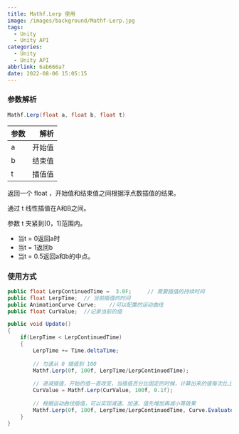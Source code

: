 ```yaml
---
title: Mathf.Lerp 使用
image: /images/background/Mathf-Lerp.jpg
tags:
  - Unity
  - Unity API
categories:
  - Unity
  - Unity API
abbrlink: 6ab666a7
date: 2022-08-06 15:05:15
---
```


### 参数解析
```C#
Mathf.Lerp(float a, float b, float t)
```
| 参数  |   解析 |
|:----|-----:|
| a   |  开始值 |
| b   |  结束值 |
| t   |  插值值 |

返回一个 float ，开始值和结束值之间根据浮点数插值的结果。

通过 t 线性插值在A和B之间。

参数 t 夹紧到[0，1]范围内。

* 当t = 0返回a时
* 当t = 1返回b
* 当t = 0.5返回a和b的中点。

### 使用方式
```C#
public float LerpContinuedTime =  3.0F;     // 需要插值的持续时间
public float LerpTime;  // 当前插值的时间
public AnimationCurve Curve;    //可以配置的运动曲线
public float CurValue;  //记录当前的值

public void Update()
{
    if(LerpTime < LerpContinuedTime)
    {
        LerpTime += Time.deltaTime;
        
        // 匀速从 0 插值到 100 
        Mathf.Lerp(0f, 100f, LerpTime/LerpContinuedTime);
        
        // 递减插值，开始的值一直改变，当插值百分比固定的时候，计算出来的值每次比上一次计算的小
        CurValue = Mathf.Lerp(CurValue, 100f, 0.1f);
        
        // 根据运动曲线插值，可以实现减速、加速、值先增加再减小等效果
        Mathf.Lerp(0f, 100f, LerpTime/LerpContinuedTime, Curve.Evaluate(LerpTime / LerpContinuedTime));
    }
}
```
